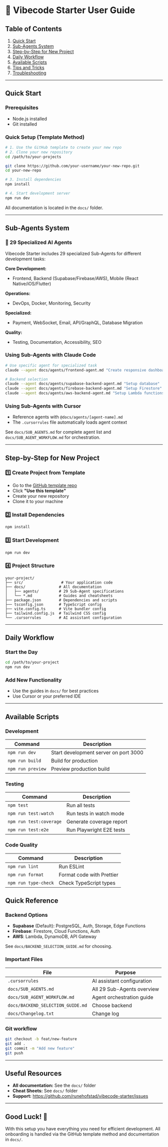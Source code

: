 # 🚀 Vibecode Starter User Guide

## Table of Contents
1. [Quick Start](#quick-start)
2. [Sub-Agents System](#sub-agents-system)
3. [Step-by-Step for New Project](#step-by-step-for-new-project)
4. [Daily Workflow](#daily-workflow)
5. [Available Scripts](#available-scripts)
6. [Tips and Tricks](#tips-and-tricks)
7. [Troubleshooting](#troubleshooting)

---

## Quick Start

### Prerequisites
- Node.js installed
- Git installed

### Quick Setup (Template Method)
```bash
# 1. Use the GitHub template to create your new repo
# 2. Clone your new repository
cd /path/to/your-projects

git clone https://github.com/your-username/your-new-repo.git
cd your-new-repo

# 3. Install dependencies
npm install

# 4. Start development server
npm run dev
```

All documentation is located in the `docs/` folder.

---

## Sub-Agents System

### 🤖 29 Specialized AI Agents
Vibecode Starter includes 29 specialized Sub-Agents for different development tasks:

**Core Development:**
- Frontend, Backend (Supabase/Firebase/AWS), Mobile (React Native/iOS/Flutter)

**Operations:**
- DevOps, Docker, Monitoring, Security

**Specialized:**
- Payment, WebSocket, Email, API/GraphQL, Database Migration

**Quality:**
- Testing, Documentation, Accessibility, SEO

### Using Sub-Agents with Claude Code
```bash
# Use specific agent for specialized task
claude --agent docs/agents/frontend-agent.md "Create responsive dashboard"

# Backend selection
claude --agent docs/agents/supabase-backend-agent.md "Setup database"
claude --agent docs/agents/firebase-backend-agent.md "Setup Firestore"
claude --agent docs/agents/aws-backend-agent.md "Setup Lambda functions"
```

### Using Sub-Agents with Cursor
- Reference agents with `@docs/agents/[agent-name].md`
- The `.cursorrules` file automatically loads agent context

See `docs/SUB_AGENTS.md` for complete agent list and `docs/SUB_AGENT_WORKFLOW.md` for orchestration.

---

## Step-by-Step for New Project

### 1️⃣ Create Project from Template
- Go to the [GitHub template repo](https://github.com/runehofstad/vibecode-starter)
- Click **"Use this template"**
- Create your new repository
- Clone it to your machine

### 2️⃣ Install Dependencies
```bash
npm install
```

### 3️⃣ Start Development
```bash
npm run dev
```

### 4️⃣ Project Structure
```
your-project/
├── src/                 # Your application code
├── docs/               # All documentation
│   ├── agents/         # 29 Sub-Agent specifications
│   └── *.md            # Guides and cheatsheets
├── package.json        # Dependencies and scripts
├── tsconfig.json       # TypeScript config
├── vite.config.ts      # Vite bundler config
├── tailwind.config.js  # Tailwind CSS config
└── .cursorrules        # AI assistant configuration
```

---

## Daily Workflow

### Start the Day
```bash
cd /path/to/your-project
npm run dev
```

### Add New Functionality
- Use the guides in `docs/` for best practices
- Use Cursor or your preferred IDE

---

## Available Scripts

### Development
| Command | Description |
|---------|-------------|
| `npm run dev` | Start development server on port 3000 |
| `npm run build` | Build for production |
| `npm run preview` | Preview production build |

### Testing
| Command | Description |
|---------|-------------|
| `npm test` | Run all tests |
| `npm run test:watch` | Run tests in watch mode |
| `npm run test:coverage` | Generate coverage report |
| `npm run test:e2e` | Run Playwright E2E tests |

### Code Quality
| Command | Description |
|---------|-------------|
| `npm run lint` | Run ESLint |
| `npm run format` | Format code with Prettier |
| `npm run type-check` | Check TypeScript types |

## Quick Reference

### Backend Options
- **Supabase** (Default): PostgreSQL, Auth, Storage, Edge Functions
- **Firebase**: Firestore, Cloud Functions, Auth
- **AWS**: Lambda, DynamoDB, API Gateway

See `docs/BACKEND_SELECTION_GUIDE.md` for choosing.

### Important Files
| File | Purpose |
|------|---------|
| `.cursorrules` | AI assistant configuration |
| `docs/SUB_AGENTS.md` | All 29 Sub-Agents overview |
| `docs/SUB_AGENT_WORKFLOW.md` | Agent orchestration guide |
| `docs/BACKEND_SELECTION_GUIDE.md` | Choose backend |
| `docs/Changelog.txt` | Change log |

### Git workflow
```bash
git checkout -b feat/new-feature
git add .
git commit -m "Add new feature"
git push
```

---

## Useful Resources

- **All documentation:** See the `docs/` folder
- **Cheat Sheets:** See `docs/` folder
- **Support:** https://github.com/runehofstad/vibecode-starter/issues

---

## Good Luck! 🎉

With this setup you have everything you need for efficient development. All onboarding is handled via the GitHub template method and documentation in `docs/`.
